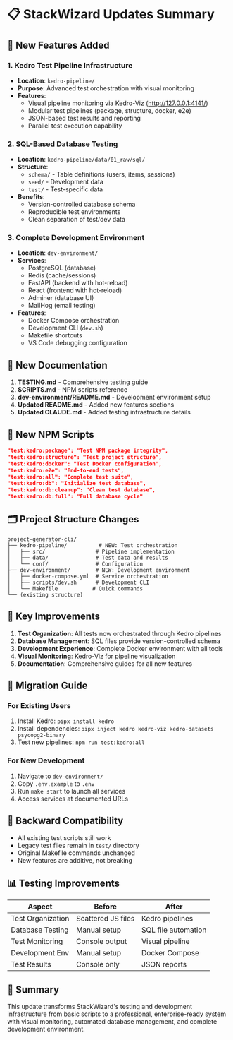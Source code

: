 # 📋 StackWizard Updates Summary

## 🚀 New Features Added

### 1. Kedro Test Pipeline Infrastructure
- **Location**: `kedro-pipeline/`
- **Purpose**: Advanced test orchestration with visual monitoring
- **Features**:
  - Visual pipeline monitoring via Kedro-Viz (http://127.0.0.1:4141/)
  - Modular test pipelines (package, structure, docker, e2e)
  - JSON-based test results and reporting
  - Parallel test execution capability

### 2. SQL-Based Database Testing
- **Location**: `kedro-pipeline/data/01_raw/sql/`
- **Structure**:
  - `schema/` - Table definitions (users, items, sessions)
  - `seed/` - Development data
  - `test/` - Test-specific data
- **Benefits**:
  - Version-controlled database schema
  - Reproducible test environments
  - Clean separation of test/dev data

### 3. Complete Development Environment
- **Location**: `dev-environment/`
- **Services**:
  - PostgreSQL (database)
  - Redis (cache/sessions)
  - FastAPI (backend with hot-reload)
  - React (frontend with hot-reload)
  - Adminer (database UI)
  - MailHog (email testing)
- **Features**:
  - Docker Compose orchestration
  - Development CLI (`dev.sh`)
  - Makefile shortcuts
  - VS Code debugging configuration

## 📝 New Documentation

1. **TESTING.md** - Comprehensive testing guide
2. **SCRIPTS.md** - NPM scripts reference
3. **dev-environment/README.md** - Development environment setup
4. **Updated README.md** - Added new features sections
5. **Updated CLAUDE.md** - Added testing infrastructure details

## 🔧 New NPM Scripts

```json
"test:kedro:package": "Test NPM package integrity",
"test:kedro:structure": "Test project structure",
"test:kedro:docker": "Test Docker configuration",
"test:kedro:e2e": "End-to-end tests",
"test:kedro:all": "Complete test suite",
"test:kedro:db": "Initialize test database",
"test:kedro:db:cleanup": "Clean test database",
"test:kedro:db:full": "Full database cycle"
```

## 🗂️ Project Structure Changes

```
project-generator-cli/
├── kedro-pipeline/          # NEW: Test orchestration
│   ├── src/                # Pipeline implementation
│   ├── data/               # Test data and results
│   └── conf/               # Configuration
├── dev-environment/        # NEW: Development environment
│   ├── docker-compose.yml  # Service orchestration
│   ├── scripts/dev.sh      # Development CLI
│   └── Makefile           # Quick commands
└── (existing structure)
```

## 🎯 Key Improvements

1. **Test Organization**: All tests now orchestrated through Kedro pipelines
2. **Database Management**: SQL files provide version-controlled schema
3. **Development Experience**: Complete Docker environment with all tools
4. **Visual Monitoring**: Kedro-Viz for pipeline visualization
5. **Documentation**: Comprehensive guides for all new features

## 🚦 Migration Guide

### For Existing Users
1. Install Kedro: `pipx install kedro`
2. Install dependencies: `pipx inject kedro kedro-viz kedro-datasets psycopg2-binary`
3. Test new pipelines: `npm run test:kedro:all`

### For New Development
1. Navigate to `dev-environment/`
2. Copy `.env.example` to `.env`
3. Run `make start` to launch all services
4. Access services at documented URLs

## 🔄 Backward Compatibility

- All existing test scripts still work
- Legacy test files remain in `test/` directory
- Original Makefile commands unchanged
- New features are additive, not breaking

## 📊 Testing Improvements

| Aspect | Before | After |
|--------|--------|-------|
| Test Organization | Scattered JS files | Kedro pipelines |
| Database Testing | Manual setup | SQL file automation |
| Test Monitoring | Console output | Visual pipeline |
| Development Env | Manual setup | Docker Compose |
| Test Results | Console only | JSON reports |

## 🎉 Summary

This update transforms StackWizard's testing and development infrastructure from basic scripts to a professional, enterprise-ready system with visual monitoring, automated database management, and complete development environment.
